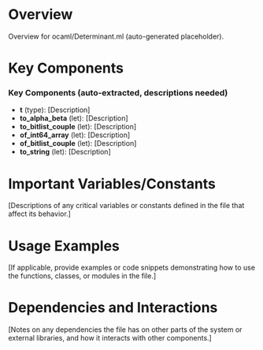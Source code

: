# Overview

Overview for ocaml/Determinant.ml (auto-generated placeholder).

# Key Components

### Key Components (auto-extracted, descriptions needed)
- **t** (type): [Description]
- **to_alpha_beta** (let): [Description]
- **to_bitlist_couple** (let): [Description]
- **of_int64_array** (let): [Description]
- **of_bitlist_couple** (let): [Description]
- **to_string** (let): [Description]

# Important Variables/Constants

[Descriptions of any critical variables or constants defined in the file that affect its behavior.]

# Usage Examples

[If applicable, provide examples or code snippets demonstrating how to use the functions, classes, or modules in the file.]

# Dependencies and Interactions

[Notes on any dependencies the file has on other parts of the system or external libraries, and how it interacts with other components.]
